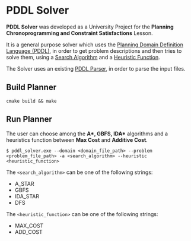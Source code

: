 # PDDL Solver
**PDDL Solver** was developed as a University Project for the **Planning Chronoprogramming and Constraint Satisfactions** Lesson.

It is a general purpose solver which uses the [Planning Domain Definition Language (PDDL)](https://en.wikipedia.org/wiki/Planning_Domain_Definition_Language), in order to get problem descriptions and then tries to solve them, using a [Search Algorithm](https://en.wikipedia.org/wiki/Search_algorithm) and a [Heuristic Function](https://en.wikipedia.org/wiki/Heuristic_(computer_science)).  

The Solver uses an existing [PDDL Parser](https://github.com/thiagopbueno/pddlparser-pp), in order to parse the input files.

## Build Planner
`cmake build && make`

## Run Planner
The user can choose among the <b>A*, GBFS, IDA*</b> algorithms and a heuristics function between **Max Cost** and **Additive Cost**.  

`$ pddl_solver.exe --domain <domain_file_path> --problem <problem_file_path> -a <search_algorithm> --heuristic <heuristic_function>`

The `<search_algorithm>` can be one of the following strings:
- A_STAR
- GBFS
- IDA_STAR
- DFS

The `<heuristic_function>` can be one of the following strings:
- MAX_COST
- ADD_COST